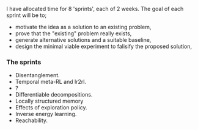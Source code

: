 I have allocated time for 8 'sprints', each of 2 weeks. The goal of each sprint will be to;

- motivate the idea as a solution to an existing problem,
- prove that the "existing" problem really exists,
- generate alternative solutions and a suitable baseline,
- design the minimal viable experiment to falisify the proposed solution,

### The sprints

- Disentanglement.
- Temporal meta-RL and lr2rl.
- ?
- Differentiable decompositions.
- Locally structured memory
- Effects of exploration policy.
- Inverse energy learning.
- Reachability.
